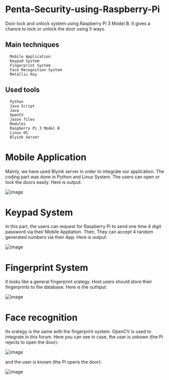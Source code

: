 # Penta-Security-using-Raspberry-Pi
Door lock and unlock system using Raspberry Pi 3 Model B. It gives a chance to lock or unlock the door using 5 ways. 

## Main techniques
      Mobile Application
      Keypad System
      Fingerprint System
      Face Recognition System
      Metallic Key
      
## Used tools
      Python
      Java Script
      Java
      OpenCV
      Jason files
      Modules
      Raspberry Pi 3 Model B
      Linux OS
      Blyink Server

# Mobile Application

Mainly, we have used Blyink server in order to integrate our application. The coding part was done in Python and Linux System. The users can open or lock the doors easily. Here is output:

![image](https://user-images.githubusercontent.com/52565814/60770703-06b09180-a119-11e9-83b4-9d42a91044d9.png)

# Keypad System

In this part, the users can request for Raspberry Pi to send one time 4 digit password via their Mobile Appliation. Then, They can accept 4 random generated numbers via their App. Here is output:

![image](https://user-images.githubusercontent.com/52565814/60771353-cf92ae00-a121-11e9-931f-f848048faf2c.png)

# Fingerprint System

It looks like a general fingerprint srategy. Host users should store their fingerprints to the database. Here is the outhput:

![image](https://user-images.githubusercontent.com/52565814/60771379-4f207d00-a122-11e9-84fc-cc1208b24d14.png)

# Face recognition

Its srategy is the same with the fingerprint system. OpenCV is used to integrate in this forum. Here you can see in case, the user is unkown (the Pi rejects to open the door):

![image](https://user-images.githubusercontent.com/52565814/60771406-c2c28a00-a122-11e9-8e0a-316e0c3fd11b.png)

and the user is known (the Pi opens the door):

![image](https://user-images.githubusercontent.com/52565814/60771409-cb1ac500-a122-11e9-87cb-965bdb2da14b.png)

